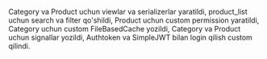 Category va Product uchun viewlar va serializerlar yaratildi,
product_list uchun search va filter qo'shildi,
Product uchun custom permission yaratildi,
Category uchun custom FileBasedCache yozildi,
Category va Product uchun signallar yozildi,
Authtoken va SimpleJWT bilan login qilish custom qilindi.
